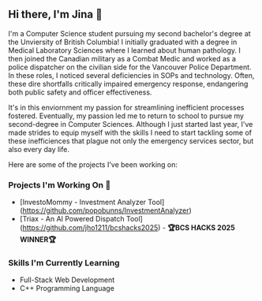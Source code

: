 ## Hi there, I'm Jina 👋

I'm a Computer Science student pursuing my second bachelor's degree at the Unviersity of British Columbia! I initially graduated with a degree in Medical Laboratory Sciences where I learned about human pathology. I then joined the Canadian military as a Combat Medic and worked as a police dispatcher on the civilian side for the Vancouver Police Department. In these roles, I noticed several deficiencies in SOPs and technology. Often, these dire shortfalls critically impaired emergency response, endangering both public safety and officer effectiveness.

It's in this enviornment my passion for streamlining inefficient processes fostered. Eventually, my passion led me to return to school to pursue my second-degree in Computer Sciences.
Although I just started last year, I've made strides to equip myself with the skills I need to start tackling some of these inefficiences that plague not only the emergency services sector, but also every day life. 

Here are some of the projects I've been working on: 

### Projects I'm Working On 🌱
- [InvestoMommy - Investment Analyzer Tool] (https://github.com/popobunns/InvestmentAnalyzer)
- [Triax - An AI Powered Dispatch Tool] (https://github.com/jho1211/bcshacks2025) - **🏆BCS HACKS 2025 WINNER🏆**

### Skills I'm Currently Learning
- Full-Stack Web Development 
- C++ Programming Language


